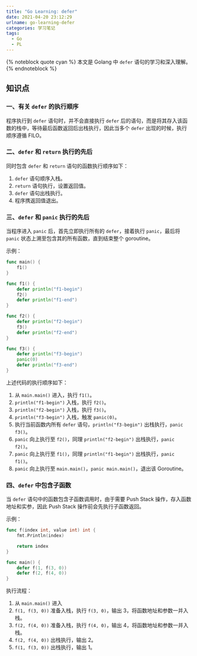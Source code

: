 ```yaml
---
title: "Go Learning: defer"
date: 2021-04-20 23:12:29
urlname: go-learning-defer
categories: 学习笔记
tags:
  - Go
  - PL
---
```


{% noteblock quote cyan %}
本文是 Golang 中 `defer` 语句的学习和深入理解。
{% endnoteblock %}

<!-- more -->

## 知识点

### 一、有关 `defer` 的执行顺序

程序执行到 `defer` 语句时，并不会直接执行 `defer` 后的语句，而是将其存入该函数的栈中，等待最后函数返回后出栈执行，因此当多个 `defer` 出现的时候，执行顺序遵循 FILO。

### 二、`defer` 和 `return` 执行的先后

同时包含 `defer` 和 `return` 语句的函数执行顺序如下：

1. `defer` 语句顺序入栈。
2. `return` 语句执行，设置返回值。
3. `defer` 语句出栈执行。
4. 程序携返回值退出。

### 三、`defer` 和 `panic` 执行的先后

当程序进入 `panic` 后，首先立即执行所有的 `defer`，接着执行 `panic`，最后将 `panic` 状态上溯至包含其的所有函数，直到结束整个 goroutine。

示例：

```go
func main() {
    f1()
}

func f1() {
    defer println("f1-begin")
    f2()
    defer println("f1-end")
}

func f2() {
    defer println("f2-begin")
    f3()
    defer println("f2-end")
}

func f3() {
    defer println("f3-begin")
    panic(0)
    defer println("f3-end")
}
```

上述代码的执行顺序如下：

1. 从 `main.main()` 进入，执行 `f1()`。
2. `println("f1-begin")` 入栈，执行 `f2()`。
3. `println("f2-begin")` 入栈，执行 `f3()`。
4. `println("f3-begin")` 入栈，触发 `panic(0)`。
5. 执行当前函数内所有 `defer` 语句，`println("f3-begin")` 出栈执行，`panic f3()`。
6. `panic` 向上执行至 `f2()`，同理 `println("f2-begin")` 出栈执行，`panic f2()`。
7. `panic` 向上执行至 `f1()`，同理 `println("f1-begin")` 出栈执行，`panic f1()`。
8. `panic` 向上执行至 `main.main()`，`panic main.main()`，退出该 Goroutine。

### 四、`defer` 中包含子函数

当 `defer` 语句中的函数包含子函数调用时，由于需要 Push Stack 操作，存入函数地址和实参，因此 Push Stack 操作前会先执行子函数返回。

示例：

```go
func f(index int, value int) int {
    fmt.Println(index)

    return index
}

func main() {
    defer f(1, f(3, 0))
    defer f(2, f(4, 0))
}
```

执行流程：

1. 从 `main.main()` 进入
2. `f(1, f(3, 0))` 准备入栈，执行 `f(3, 0)`，输出 3，将函数地址和参数一并入栈。
3. `f(2, f(4, 0))` 准备入栈，执行 `f(4, 0)`，输出 4，将函数地址和参数一并入栈。
4. `f(2, f(4, 0))` 出栈执行，输出 2。
5. `f(1, f(3, 0))` 出栈执行，输出 1。
